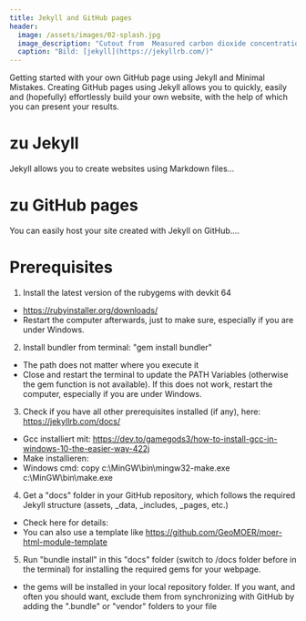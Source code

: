 ```yaml
---
title: Jekyll and GitHub pages
header:
  image: /assets/images/02-splash.jpg
  image_description: "Cutout from  Measured carbon dioxide concentrations in Vancouver"
  caption: "Bild: [jekyll](https://jekyllrb.com/)"
---
```



Getting started with your own GitHub page using Jekyll and Minimal Mistakes. Creating GitHub pages using Jekyll allows you to quickly, easily and (hopefully) effortlessly build your own website, with the help of which you can present your results.

<!--more-->
# zu Jekyll
Jekyll allows you to create websites using Markdown files...

# zu GitHub pages
You can easily host your site created with Jekyll on GitHub....



# Prerequisites


1. Install the latest version of the rubygems with devkit 64
  - https://rubyinstaller.org/downloads/
  - Restart the computer afterwards, just to make sure, especially if you are under Windows.

2. Install bundler from terminal: "gem install bundler" 
  - The path does not matter where you execute it
  - Close and restart the terminal to update the PATH Variables (otherwise the gem function is not available). If this does not work, restart the computer, especially if you are under Windows.

3. Check if you have all other prerequisites installed (if any), here:
    https://jekyllrb.com/docs/
-	Gcc installiert mit: https://dev.to/gamegods3/how-to-install-gcc-in-windows-10-the-easier-way-422j
-	Make installieren: 
-	Windows cmd: copy c:\MinGW\bin\mingw32-make.exe c:\MinGW\bin\make.exe


4. Get a "docs" folder in your GitHub repository, which follows the required Jekyll structure (assets, _data, _includes, _pages, etc.)
  - Check here for details: 
  - You can also use a template like https://github.com/GeoMOER/moer-html-module-template

5. Run "bundle install" in this "docs" folder (switch to /docs folder before in the terminal) for installing the required gems for your webpage.
 - the gems will be installed in your local repository folder. If you want, and often you should want, exclude them from synchronizing with GitHub by adding the ".bundle" or "vendor" folders to your 	 file

<!--more-->

